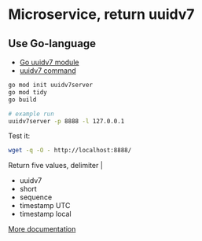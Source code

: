 # Microservice, return uuidv7
## Use Go-language

 * [Go uuidv7 module](https://github.com/samborkent/uuid)
 * [uuidv7 command](https://github.com/kshji/go/tree/master/uuid7)


```bash
go mod init uuidv7server
go mod tidy
go build

# example run
uuidv7server -p 8888 -l 127.0.0.1
```

Test it:
```bash
wget -q -O - http://localhost:8888/
```

Return five values, delimiter |
 * uuidv7
 * short
 * sequence
 * timestamp UTC
 * timestamp local

[More documentation](github.com/samborkent/uuidv7)

